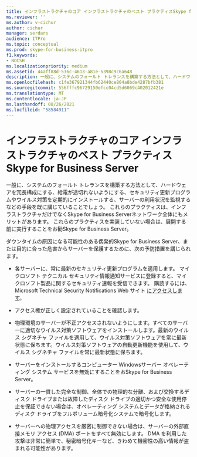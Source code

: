 ```yaml
---
title: インフラストラクチャのコア インフラストラクチャのベスト プラクティスSkype for Business Server
ms.reviewer: ''
ms.author: v-cichur
author: cichur
manager: serdars
audience: ITPro
ms.topic: conceptual
ms.prod: skype-for-business-itpro
f1.keywords:
- NOCSH
ms.localizationpriority: medium
ms.assetid: 44aff88d-536c-4613-a81e-5398c9c6a648
description: 一般に、システムのフォールト トレランスを構築する方法として、ハードウェアを冗長構成にする、給電が途切れないようにする、セキュリティ更新プログラムやウイルス対策を定期的にインストールする、サーバーの利用状況を監視するなどの手段を既に講じていることでしょう。 これらのプラクティスは、インフラストラクチャだけでなくSkype for Business Serverネットワーク全体にもメリットがあります。 これらのプラクティスを実装していない場合は、展開する前に実行することをお勧Skype for Business Server。
ms.openlocfilehash: c1fe367921344fb62440ce804a8bde4287bfb381
ms.sourcegitcommit: 556fffc96729150efcc04cd5d6069c402012421e
ms.translationtype: MT
ms.contentlocale: ja-JP
ms.lasthandoff: 08/26/2021
ms.locfileid: "58584911"
---
```

# <a name="best-practices-for-your-core-infrastructure-in-skype-for-business-server"></a>インフラストラクチャのコア インフラストラクチャのベスト プラクティスSkype for Business Server
 
一般に、システムのフォールト トレランスを構築する方法として、ハードウェアを冗長構成にする、給電が途切れないようにする、セキュリティ更新プログラムやウイルス対策を定期的にインストールする、サーバーの利用状況を監視するなどの手段を既に講じていることでしょう。 これらのプラクティスは、インフラストラクチャだけでなくSkype for Business Serverネットワーク全体にもメリットがあります。 これらのプラクティスを実装していない場合は、展開する前に実行することをお勧Skype for Business Server。
  
ダウンタイムの原因になる可能性のある偶発的Skype for Business Server、または目的に合った危害からサーバーを保護するために、次の予防措置を講じられます。
  
- 各サーバーに、常に最新のセキュリティ更新プログラムを適用します。 マイクロソフト テクニカル セキュリティ情報通知サービスに登録すると、マイクロソフト製品に関するセキュリティ速報を受信できます。 購読するには、Microsoft Technical Security Notifications Web サイト [にアクセスします](https://go.microsoft.com/fwlink/p/?LinkId=145202)。
    
- アクセス権が正しく設定されていることを確認します。
    
- 物理環境のサーバーが不正アクセスされないようにします。すべてのサーバーに適切なウイルス対策ソフトウェアをインストールします。最新のウイルス シグネチャ ファイルを適用して、ウイルス対策ソフトウェアを常に最新状態に保ちます。ウイルス対策ソフトウェアの自動更新機能を使用して、ウイルス シグネチャ ファイルを常に最新状態に保ちます。
    
- サーバーをインストールするコンピューター Windowsサーバー オペレーティング システム サービスを無効にすることをおSkype for Business Server。
    
- サーバーの一貫した完全な制御、全体での物理的な分離、および交換するディスク ドライブまたは故障したディスク ドライブの適切かつ安全な使用停止を保証できない場合は、オペレーティング システムとデータが格納されるディスク ドライブをフルボリューム暗号化システムで暗号化します。
    
- サーバーへの物理アクセスを厳密に制御できない場合は、サーバーの外部直接メモリ アクセス (DMA) ポートをすべて無効にします。 DMA を利用した攻撃は非常に簡単で、秘密暗号化キーなど、きわめて機密性の高い情報が盗まれる可能性があります。
    

